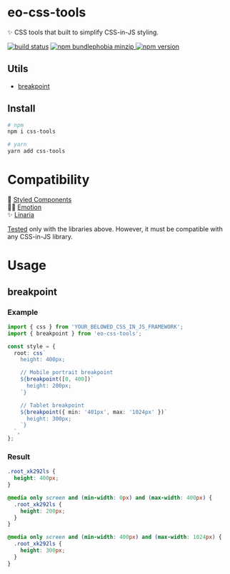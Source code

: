 # eo-css-tools

✨ CSS tools that built to simplify CSS-in-JS styling.

[![build status](https://badgen.net/travis/ibitcy/eo-css-tools?icon=travis)](https://travis-ci.org/ibitcy/eo-css-tools)
[![npm bundlephobia minzip](https://badgen.net/bundlephobia/minzip/eo-css-tools@latest?icon=awesome)
![npm version](https://badgen.net/npm/v/eo-css-tools?icon=npm&color=blue)](https://www.npmjs.com/package/eo-css-tools)

## Utils

- [breakpoint](#breakpoint)

## Install

```bash
# npm
npm i css-tools

# yarn
yarn add css-tools
```

# Compatibility

💅 [Styled Components](https://styled-components.com)  
👩‍🎤 [Emotion](https://emotion.sh)  
✨ [Linaria](https://linaria.now.sh)

[Tested](https://1eq9w.sse.codesandbox.io) only with the libraries above. However, it must be compatible with any CSS-in-JS library.

# Usage

## breakpoint

### Example

```typescript
import { css } from 'YOUR_BELOWED_CSS_IN_JS_FRAMEWORK';
import { breakpoint } from 'eo-css-tools';

const style = {
  root: css`
    height: 400px;

    // Mobile portrait breakpoint
    ${breakpoint([0, 400])`
      height: 200px;
    `}

    // Tablet breakpoint
    ${breakpoint({ min: '401px', max: '1024px' })`
      height: 300px;
    `}
  `,
};
```

### Result

```css
.root_xk292ls {
  height: 400px;
}

@media only screen and (min-width: 0px) and (max-width: 400px) {
  .root_xk292ls {
    height: 200px;
  }
}

@media only screen and (min-width: 400px) and (max-width: 1024px) {
  .root_xk292ls {
    height: 300px;
  }
}
```
